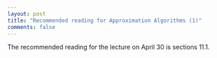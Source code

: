 ```yaml
---
layout: post
title: "Recommended reading for Approximation Algorithms (1)"
comments: false
---
```


The recommended reading for the lecture on April 30 is sections 11.1. 
